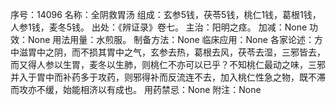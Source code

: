 序号：14096
名称：全阴救胃汤
组成：玄参5钱，茯苓5钱，桃仁1钱，葛根1钱，人参1钱，麦冬5钱。
出处：《辨证录》卷七。
主治：阳明之痉。
加减：None
功效：None
用法用量：水煎服。
制备方法：None
临床应用：None
各家论述：方中滋胃中之阴，而不损其胃中之气，玄参去热，葛根去风，茯苓去湿，三邪皆去，而又得人参以生胃，麦冬以生肺，则桃仁不亦可以已乎？不知桃仁最动之味，三邪并入于胃中而补药多于攻药，则邪得补而反流连不去，加入桃仁性急之物，既不滞而攻亦不缓，始能相济以有成也。
用药禁忌：None
附注：None
